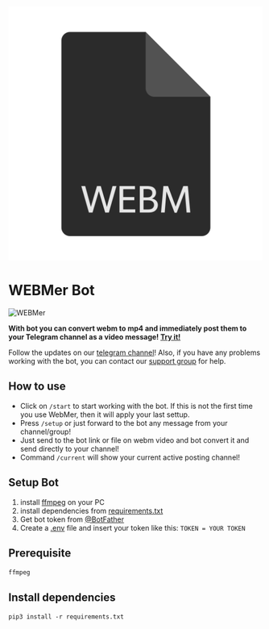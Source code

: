 ![WEBMer](logo.webp)

# WEBMer Bot

![WEBMer](https://img.shields.io/static/v1?label=Python&message=3.9.2&color=blue?style=flat-square)

**With bot you can convert webm to mp4 and immediately post them to your Telegram channel as a video message! [Try it!](https://t.me/WebmerBot)**

Follow the updates on our [telegram channel](http://github.com)! 
Also, if you have any problems working with the bot, you can contact our [support group](http://github.com) for help.

## How to use
- Click on ```/start``` to start working with the bot. If this is not the first time you use WebMer, then it will apply your last settup.
- Press ```/setup``` or just forward to the bot any message from your channel/group!
- Just send to the bot link or file on webm video and bot convert it and send directly to your channel!
- Command ```/current``` will show your current active posting channel!

## Setup Bot
1. install [ffmpeg](https://www.ffmpeg.org/) on your PC
2. install dependencies from [requirements.txt](https://github.com/4knWnG/WEBMtoMP4-TG/blob/4f5519133b4960f9cb10b7004dd34b12b6a0c7b7/requirements.txt)
3. Get bot token from [@BotFather](https://t.me/botfather)
4. Create a [.env]() file and insert your token like this:
    ```TOKEN = YOUR TOKEN```

## Prerequisite
    ffmpeg

## Install dependencies
    pip3 install -r requirements.txt
